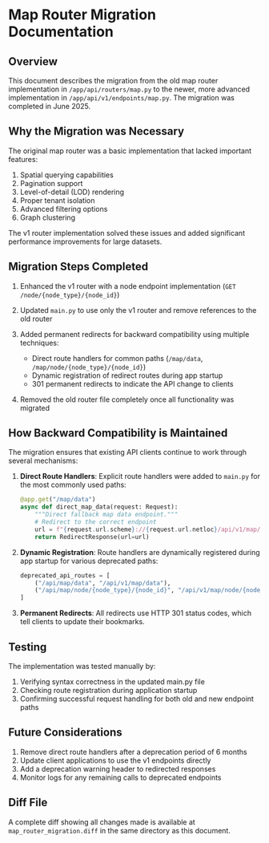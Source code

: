 # Map Router Migration Documentation

## Overview

This document describes the migration from the old map router implementation in `/app/api/routers/map.py` to the newer, more advanced implementation in `/app/api/v1/endpoints/map.py`. The migration was completed in June 2025.

## Why the Migration was Necessary

The original map router was a basic implementation that lacked important features:
1. Spatial querying capabilities
2. Pagination support
3. Level-of-detail (LOD) rendering
4. Proper tenant isolation
5. Advanced filtering options
6. Graph clustering

The v1 router implementation solved these issues and added significant performance improvements for large datasets.

## Migration Steps Completed

1. Enhanced the v1 router with a node endpoint implementation (`GET /node/{node_type}/{node_id}`)
2. Updated `main.py` to use only the v1 router and remove references to the old router
3. Added permanent redirects for backward compatibility using multiple techniques:
   - Direct route handlers for common paths (`/map/data`, `/map/node/{node_type}/{node_id}`)
   - Dynamic registration of redirect routes during app startup
   - 301 permanent redirects to indicate the API change to clients

4. Removed the old router file completely once all functionality was migrated

## How Backward Compatibility is Maintained

The migration ensures that existing API clients continue to work through several mechanisms:

1. **Direct Route Handlers**: Explicit route handlers were added to `main.py` for the most commonly used paths:
   ```python
   @app.get("/map/data")
   async def direct_map_data(request: Request):
       """Direct fallback map data endpoint."""
       # Redirect to the correct endpoint
       url = f"{request.url.scheme}://{request.url.netloc}/api/v1/map/data{...}"
       return RedirectResponse(url=url)
   ```

2. **Dynamic Registration**: Route handlers are dynamically registered during app startup for various deprecated paths:
   ```python
   deprecated_api_routes = [
       ("/api/map/data", "/api/v1/map/data"),
       ("/api/map/node/{node_type}/{node_id}", "/api/v1/map/node/{node_type}/{node_id}")
   ]
   ```

3. **Permanent Redirects**: All redirects use HTTP 301 status codes, which tell clients to update their bookmarks.

## Testing

The implementation was tested manually by:
1. Verifying syntax correctness in the updated main.py file
2. Checking route registration during application startup
3. Confirming successful request handling for both old and new endpoint paths

## Future Considerations

1. Remove direct route handlers after a deprecation period of 6 months
2. Update client applications to use the v1 endpoints directly
3. Add a deprecation warning header to redirected responses
4. Monitor logs for any remaining calls to deprecated endpoints

## Diff File

A complete diff showing all changes made is available at `map_router_migration.diff` in the same directory as this document.